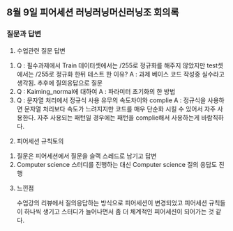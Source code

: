 ## 8월 9일 피어세션 러닝러닝머신러닝조 회의록


### 질문과 답변
1. 수업관련 질문 답변
  1) Q : 필수과제에서 Train 데이터셋에서는 /255로 정규화를 해주지 않았지만 test셋에서는 /255로 정규화 한뒤 테스트 한 이유?
     A : 과제 베이스 코드 작성중 실수라고 생각됨. 추후에 질의응답으로 질문
  2) Q : Kaiming_normal에 대하여
     A : 파라미터 초기화의 한 방법
  3) Q : 문자열 처리에서 정규식 사용 유무의 속도차이와 complie
     A : 정규식을 사용하면 문자열 처리보다 속도가 느려지지만 코드를 매우 단순화 시킬 수 있어서 자주 사용한다. 
         자주 사용되는 패턴일 경우에는 패턴을 complie해서 사용하는게 바람직하다.

2. 피어세션 규칙토의
  1) 질문은 피어세션에서 질문을 슬랙 스레드로 남기고 답변
  2) Computer science 스터디를 진행하는 대신 Computer science 질의 응답도 진행

3. 느낀점

   수업강의 리뷰에서 질의응답하는 방식으로 피어세션이 변경되었고 피어세션 규칙들이 하나씩 생기고 스터디가 늘어나면서 좀 더 체계적인 피어세션이 되어가는 것 같다.
